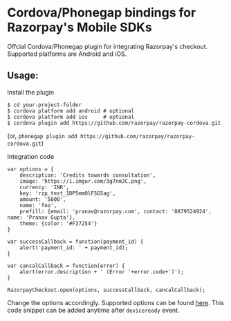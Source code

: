 # Cordova/Phonegap bindings for Razorpay's Mobile SDKs

Offcial Cordova/Phonegap plugin for integrating Razorpay's checkout. Supported platforms are Android and iOS.

## Usage:
Install the plugin

    $ cd your-project-folder
    $ cordova platform add android # optional
    $ cordova platform add ios     # optional
    $ cordova plugin add https://github.com/razorpay/razorpay-cordova.git

(or, `phonegap plugin add https://github.com/razorpay/razorpay-cordova.git`)

Integration code

    var options = {
        description: 'Credits towards consultation',
        image: 'https://i.imgur.com/3g7nmJC.png',
        currency: 'INR',
        key: 'rzp_test_1DP5mmOlF5G5ag',
        amount: '5000',
        name: 'foo',
        prefill: {email: 'pranav@razorpay.com', contact: '8879524924', name: 'Pranav Gupta'},
        theme: {color: '#F37254'}
    }

    var successCallback = function(payment_id) {
        alert('payment_id: ' + payment_id);
    }

    var cancalCallback = function(error) {
        alert(error.description + ' (Error '+error.code+')');
    }

    RazorpayCheckout.open(options, successCallback, cancalCallback);


Change the options accordingly. Supported options can be found [here](https://docs.razorpay.com/docs/checkout-form#checkout-fields). This code snippet can be added anytime after `deviceready` event.
